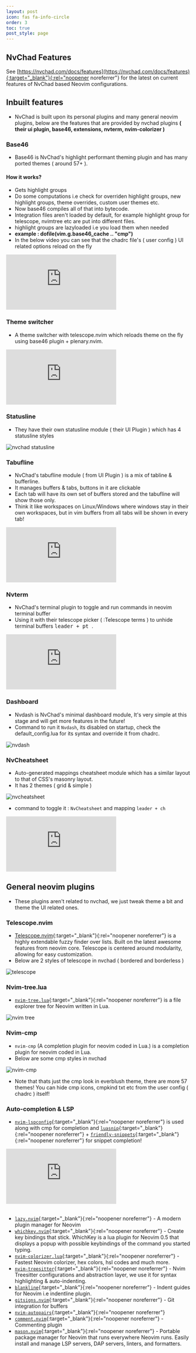 ```yaml
---
layout: post
icon: fas fa-info-circle
order: 3
toc: true
post_style: page
---
```


## NvChad Features

See [https://nvchad.com/docs/features](https://nvchad.com/docs/features){:target="_blank"}{:rel="noopener noreferrer"}
for the latest on current features of NvChad based Neovim configurations.

## Inbuilt features

- NvChad is built upon its personal plugins and many general neovim plugins, below are the features that are provided by nvchad plugins **( their ui plugin, base46, extensions, nvterm, nvim-colorizer )**

### Base46

- Base46 is NvChad's highlight performant theming plugin and has many ported themes ( around 57+ ).

#### How it works?

- Gets highlight groups 
- Do some computations i.e check for overriden highlight groups, new highlight groups, theme overrides, custom user themes etc.  
- Now base46 compiles all of that into bytecode.
- Integration files aren't loaded by default, for example highlight group for telescope, nvimtree etc are put into different files.
- highlight groups are lazyloaded i.e you load them when needed 
- **example : dofile(vim.g.base46_cache .. "cmp")**
- In the below video you can see that the chadrc file's ( user config ) UI related options reload on the fly 

<div class="iframe-container">
  <iframe src="https://www.youtube.com/embed/xytzreFq_us" title="YouTube video player" frameborder="0" allow="accelerometer; autoplay; clipboard-write; encrypted-media; gyroscope; picture-in-picture; web-share" allow="fullscreen"></iframe>
</div>

### Theme switcher

- A theme switcher with telescope.nvim which reloads theme on the fly using base46 plugin + plenary.nvim.

<div class="iframe-container">
 <iframe  src="https://www.youtube.com/embed/wt7IX8ojMrs" title="YouTube video player" frameborder="0" allow="accelerometer; autoplay; clipboard-write; encrypted-media; gyroscope; picture-in-picture; web-share"  allow="fullscreen;"></iframe>
</div>

### Statusline 

- They have their own statusline module ( their UI Plugin ) which has 4 statusline styles

![nvchad statusline](https://nvchad.com/features/statuslines.webp)

### Tabufline

- NvChad's tabufline module ( from UI Plugin ) is a mix of tabline & bufferline. 
- It manages buffers & tabs, buttons in it are clickable
- Each tab will have its own set of buffers stored and the tabufline will show those only.
- Think it like workspaces on Linux/Windows where windows stay in their own workspaces, but in vim buffers from all tabs will be shown in every tab!

<div class="iframe-container">
<iframe src="https://www.youtube.com/embed/V_9iJ96U_k8" title="YouTube video player" frameborder="0" allow="accelerometer; autoplay; clipboard-write; encrypted-media; gyroscope; picture-in-picture; web-share" allow="fullscreen;"></iframe>
</div>

### Nvterm 

- NvChad's terminal plugin to toggle and run commands in neovim terminal buffer
- Using it with their telescope picker ( :Telescope terms ) to unhide terminal buffers <kbd> leader + pt </kbd>.

<div class="iframe-container">
<iframe src="https://www.youtube.com/embed/3DysWI_6YpQ" title="YouTube video player" frameborder="0" allow="accelerometer; autoplay; clipboard-write; encrypted-media; gyroscope; picture-in-picture; web-share" allow="fullscreen;"></iframe>
</div>


### Dashboard

- Nvdash is NvChad's minimal dashboard module, It's very simple at this stage and will get more features in the future!
- Command to run it `Nvdash`, its disabled on startup, check the default_config.lua for its syntax and override it from chadrc.

![nvdash](https://nvchad.com/features/nvdash.webp)

### NvCheatsheet

- Auto-generated mappings cheatsheet module which has a similar layout to that of CSS's masonry layout.
- It has 2 themes ( grid & simple )

![nvcheatsheet](https://nvchad.com/features/nvcheatsheet.webp)

- command to toggle it : `NvCheatsheet` and mapping `leader + ch`

<div class="iframe-container">
<iframe src="https://www.youtube.com/embed/IljDD4cjgKc" title="YouTube video player" frameborder="0" allow="accelerometer; autoplay; clipboard-write; encrypted-media; gyroscope; picture-in-picture; web-share" allow='fullscreen;'></iframe>
</div>

## General neovim plugins

- These plugins aren't related to nvchad, we just tweak theme a bit and theme the UI related ones.

### Telescope.nvim

- [Telescope.nvim](https://github.com/nvim-telescope/telescope.nvim){:target="_blank"}{:rel="noopener noreferrer"} is a highly extendable fuzzy finder over lists. Built on the latest awesome features from neovim core. Telescope is centered around modularity, allowing for easy customization.
- Below are 2 styles of telescope in nvchad ( bordered and borderless )

![telescope](https://nvchad.com/features/telescope.webp)

### Nvim-tree.lua

- [`nvim-tree.lua`](https://github.com/kyazdani42/nvim-tree.lua){:target="_blank"}{:rel="noopener noreferrer"} is a file explorer tree for Neovim written in Lua.

![nvim tree](https://raw.githubusercontent.com/siduck/dotfiles/all/rice%20flex/nvimtree.png)


### Nvim-cmp

- `nvim-cmp` (A completion plugin for neovim coded in Lua.) is a completion plugin for neovim coded in Lua.
- Below are some cmp styles in nvchad 

![nvim-cmp](https://nvchad.com/features/cmp.webp)

- Note that thats just the cmp look in everblush theme, there are more 57 themes! You can hide cmp icons, cmpkind txt etc from the user config ( chadrc ) itself! 

### Auto-completion & LSP

- [`nvim-lspconfig`](https://github.com/neovim/nvim-lspconfig){:target="_blank"}{:rel="noopener noreferrer"} is used along with cmp for completion and [`luasnip`](https://github.com/L3MON4D3/LuaSnip){:target="_blank"}{:rel="noopener noreferrer"}  + [`friendly-snippets`](https://github.com/rafamadriz/friendly-snippets){:target="_blank"}{:rel="noopener noreferrer"} for snippet completion! 
<div class="iframe-container">
<iframe src="https://www.youtube.com/embed/oMzMDXA-VO0" title="YouTube video player" frameborder="0" allow="accelerometer; autoplay; clipboard-write; encrypted-media; gyroscope; picture-in-picture; web-share" allow='fullscreen;'></iframe>
</div>

<br/>

- [`lazy.nvim`](https://github.com/folke/lazy.nvim){:target="_blank"}{:rel="noopener noreferrer"} - A modern plugin manager for Neovim
- [`whichkey.nvim`](https://github.com/folke/which-key.nvim){:target="_blank"}{:rel="noopener noreferrer"} - Create key bindings that stick. WhichKey is a lua plugin for Neovim 0.5 that displays a popup with possible keybindings of the command you started typing.
- [`nvim-colorizer.lua`](https://github.com/NvChad/nvim-colorizer.lua){:target="_blank"}{:rel="noopener noreferrer"} - Fastest Neovim colorizer, hex colors, hsl codes and much more.
- [`nvim-treesitter`](https://github.com/nvim-treesitter/nvim-treesitter){:target="_blank"}{:rel="noopener noreferrer"} - Nvim Treesitter configurations and abstraction layer, we use it for syntax highlighting & auto-indenting. 
- [`blankline`](https://github.com/lukas-reineke/indent-blankline.nvim){:target="_blank"}{:rel="noopener noreferrer"} - Indent guides for Neovim i.e indentline plugin.
- [`gitsigns.nvim`](https://github.com/lewis6991/gitsigns.nvim){:target="_blank"}{:rel="noopener noreferrer"} - Git integration for buffers
- [`nvim-autopairs`](https://github.com/windwp/nvim-autopairs){:target="_blank"}{:rel="noopener noreferrer"}
- [`comment.nvim`](https://github.com/numToStr/Comment.nvim){:target="_blank"}{:rel="noopener noreferrer"} - Commenting plugin
- [`mason.nvim`](https://github.com/williamboman/mason.nvim){:target="_blank"}{:rel="noopener noreferrer"} - Portable package manager for Neovim that runs everywhere Neovim runs. Easily install and manage LSP servers, DAP servers, linters, and formatters.
